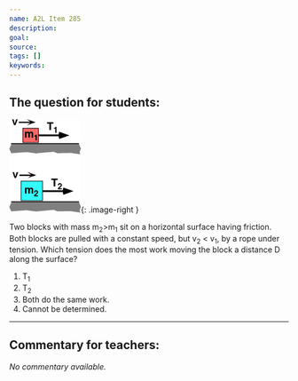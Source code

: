 ```yaml
---
name: A2L Item 285
description: 
goal: 
source: 
tags: []
keywords: 
---
```


## The question for students:

![Item285_fig1.gif](../images/Item285_fig1.gif){: .image-right } 

Two blocks with mass m<sub>2</sub>>m<sub>1</sub> sit on a horizontal
surface having friction. Both blocks are pulled with a constant speed,
but v<sub>2</sub> < v<sub>1</sub>, by a rope under tension.  Which
tension does the most work moving the block a distance D along the
surface?

1. T<sub>1</sub>
2. T<sub>2</sub>
3. Both do the same work.
4. Cannot be determined.

<hr/>

## Commentary for teachers:

_No commentary available._
